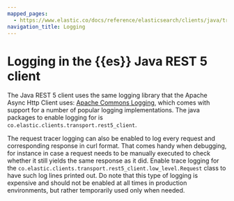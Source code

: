 ```yaml
---
mapped_pages:
  - https://www.elastic.co/docs/reference/elasticsearch/clients/java/transport/rest5-client/usage/logging.html
navigation_title: Logging
---
```


# Logging in the {{es}} Java REST 5 client

The Java REST 5 client uses the same logging library that the Apache Async Http Client uses: [Apache Commons Logging](https://commons.apache.org/proper/commons-logging/), which comes with support for a number of popular logging implementations. The java packages to enable logging for is `co.elastic.clients.transport.rest5_client`.

The request tracer logging can also be enabled to log every request and corresponding response in curl format. That comes handy when debugging, for instance in case a request needs to be manually executed to check whether it still yields the same response as it did. Enable trace logging for the `co.elastic.clients.transport.rest5_client.low_level.Request` class to have such log lines printed out. Do note that this type of logging is expensive and should not be enabled at all times in production environments, but rather temporarily used only when needed.




